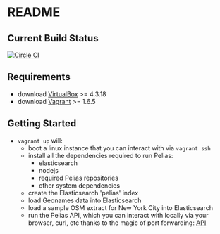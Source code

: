 README
======

Current Build Status
--------------------
[![Circle CI](https://circleci.com/gh/pelias/pelias-vagrant.png?style=badge)](https://circleci.com/gh/pelias/pelias-vagrant)

Requirements
------------
* download [VirtualBox](https://www.virtualbox.org/wiki/Downloads) >= 4.3.18
* download [Vagrant](https://www.vagrantup.com/downloads.html) >= 1.6.5

Getting Started
---------------
* `vagrant up` will:
  * boot a linux instance that you can interact with via `vagrant ssh`
  * install all the dependencies required to run Pelias:
    * elasticsearch
    * nodejs
    * required Pelias repositories
    * other system dependencies
  * create the Elasticsearch 'pelias' index
  * load Geonames data into Elasticsearch
  * load a sample OSM extract for New York City into Elasticsearch
  * run the Pelias API, which you can interact with locally via your browser, curl, etc thanks to the magic of port forwarding: [API](http://localhost:3100/suggest?)
